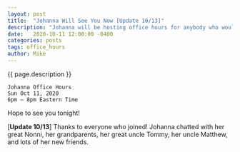 ```yaml
---
layout: post
title:  "Johanna Will See You Now [Update 10/13]"
description: "Johanna will be hosting office hours for anybody who would like to say hello!"
date:   2020-10-11 12:00:00 -0400
categories: posts
tags: office_hours
author: Mike
---
```

{{ page.description }}

	Johanna Office Hours
	Sun Oct 11, 2020
	6pm – 8pm Eastern Time
	
Hope to see you tonight!

[**Update 10/13**] Thanks to everyone who joined! Johanna chatted with her great Nonni, her grandparents, her great uncle Tommy, her uncle Matthew, and lots of her new friends.

